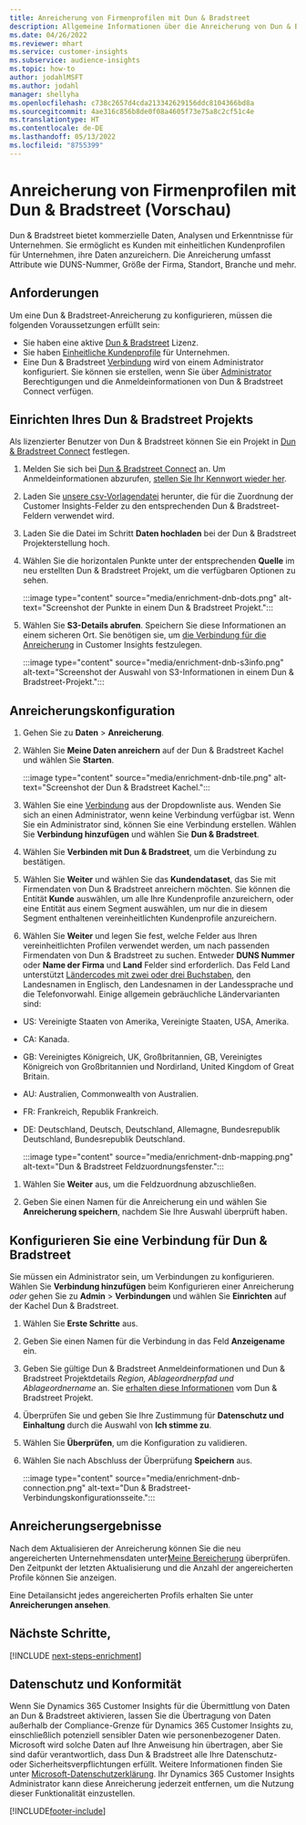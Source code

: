 ```yaml
---
title: Anreicherung von Firmenprofilen mit Dun & Bradstreet
description: Allgemeine Informationen über die Anreicherung von Dun & Bradstreet durch Dritte.
ms.date: 04/26/2022
ms.reviewer: mhart
ms.service: customer-insights
ms.subservice: audience-insights
ms.topic: how-to
author: jodahlMSFT
ms.author: jodahl
manager: shellyha
ms.openlocfilehash: c738c2657d4cda213342629156ddc8104366bd8a
ms.sourcegitcommit: 4ae316c856b8de0f08a4605f73e75a8c2cf51c4e
ms.translationtype: HT
ms.contentlocale: de-DE
ms.lasthandoff: 05/13/2022
ms.locfileid: "8755399"
---
```

# <a name="enrichment-of-company-profiles-with-dun--bradstreet-preview"></a>Anreicherung von Firmenprofilen mit Dun & Bradstreet (Vorschau)

Dun & Bradstreet bietet kommerzielle Daten, Analysen und Erkenntnisse für Unternehmen. Sie ermöglicht es Kunden mit einheitlichen Kundenprofilen für Unternehmen, ihre Daten anzureichern. Die Anreicherung umfasst Attribute wie DUNS-Nummer, Größe der Firma, Standort, Branche und mehr.

## <a name="prerequisites"></a>Anforderungen

Um eine Dun & Bradstreet-Anreicherung zu konfigurieren, müssen die folgenden Voraussetzungen erfüllt sein:

- Sie haben eine aktive [Dun & Bradstreet](https://www.dnb.com/marketing/media/give-your-data-a-boost.html?source=microsoft_audience_insights) Lizenz.
- Sie haben [Einheitliche Kundenprofile](customer-profiles.md) für Unternehmen.
- Eine Dun & Bradstreet [Verbindung](connections.md) wird von einem Administrator konfiguriert. Sie können sie erstellen, wenn Sie über [Administrator](permissions.md#admin) Berechtigungen und die Anmeldeinformationen von Dun & Bradstreet Connect verfügen.

## <a name="setting-up-your-dun--bradstreet-project"></a>Einrichten Ihres Dun & Bradstreet Projekts

Als lizenzierter Benutzer von Dun & Bradstreet können Sie ein Projekt in [Dun & Bradstreet Connect](https://connect.dnb.com?lead_source=microsoft_audienceinsights) festlegen.


1. Melden Sie sich bei [Dun & Bradstreet Connect](https://connect.dnb.com?lead_source=microsoft_audienceinsights) an. Um Anmeldeinformationen abzurufen, [stellen Sie Ihr Kennwort wieder her](https://sso.dnb.com/signin/forgot-password?lead_source=microsoft_audienceinsights).

1. Laden Sie [unsere csv-Vorlagendatei](https://c360devenrichment.blob.core.windows.net/mapping/DnBCIdatamapping.csv) herunter, die für die Zuordnung der Customer Insights-Felder zu den entsprechenden Dun & Bradstreet-Feldern verwendet wird.

1. Laden Sie die Datei im Schritt **Daten hochladen** bei der Dun & Bradstreet Projekterstellung hoch.

1. Wählen Sie die horizontalen Punkte unter der entsprechenden **Quelle** im neu erstellten Dun & Bradstreet Projekt, um die verfügbaren Optionen zu sehen.

   :::image type="content" source="media/enrichment-dnb-dots.png" alt-text="Screenshot der Punkte in einem Dun & Bradstreet Projekt.":::

1. Wählen Sie **S3-Details abrufen**. Speichern Sie diese Informationen an einem sicheren Ort. Sie benötigen sie, um [die Verbindung für die Anreicherung](#configure-a-connection-for-dun--bradstreet) in Customer Insights festzulegen.

   :::image type="content" source="media/enrichment-dnb-s3info.png" alt-text="Screenshot der Auswahl von S3-Informationen in einem Dun & Bradstreet-Projekt.":::

## <a name="configure-the-enrichment"></a>Anreicherungskonfiguration

1. Gehen Sie zu **Daten** > **Anreicherung**.

1. Wählen Sie **Meine Daten anreichern** auf der Dun & Bradstreet Kachel und wählen Sie **Starten**.

   :::image type="content" source="media/enrichment-dnb-tile.png" alt-text="Screenshot der Dun & Bradstreet Kachel.":::

1. Wählen Sie eine [Verbindung](connections.md) aus der Dropdownliste aus. Wenden Sie sich an einen Administrator, wenn keine Verbindung verfügbar ist. Wenn Sie ein Administrator sind, können Sie eine Verbindung erstellen. Wählen Sie **Verbindung hinzufügen** und wählen Sie **Dun & Bradstreet**.

1. Wählen Sie **Verbinden mit Dun & Bradstreet**, um die Verbindung zu bestätigen.

1. Wählen Sie **Weiter** und wählen Sie das **Kundendataset**, das Sie mit Firmendaten von Dun & Bradstreet anreichern möchten. Sie können die Entität **Kunde** auswählen, um alle Ihre Kundenprofile anzureichern, oder eine Entität aus einem Segment auswählen, um nur die in diesem Segment enthaltenen vereinheitlichten Kundenprofile anzureichern.

1. Wählen Sie **Weiter** und legen Sie fest, welche Felder aus Ihren vereinheitlichten Profilen verwendet werden, um nach passenden Firmendaten von Dun & Bradstreet zu suchen. Entweder **DUNS Nummer** oder **Name der Firma** und **Land** Felder sind erforderlich. Das Feld Land unterstützt [Ländercodes mit zwei oder drei Buchstaben](https://www.iso.org/iso-3166-country-codes.html), den Landesnamen in Englisch, den Landesnamen in der Landessprache und die Telefonvorwahl. Einige allgemein gebräuchliche Ländervarianten sind:

- US: Vereinigte Staaten von Amerika, Vereinigte Staaten, USA, Amerika.
- CA: Kanada.
- GB: Vereinigtes Königreich, UK, Großbritannien, GB, Vereinigtes Königreich von Großbritannien und Nordirland, United Kingdom of Great Britain.
- AU: Australien, Commonwealth von Australien.
- FR: Frankreich, Republik Frankreich.
- DE: Deutschland, Deutsch, Deutschland, Allemagne, Bundesrepublik Deutschland, Bundesrepublik Deutschland.

   :::image type="content" source="media/enrichment-dnb-mapping.png" alt-text="Dun & Bradstreet Feldzuordnungsfenster.":::

1. Wählen Sie **Weiter** aus, um die Feldzuordnung abzuschließen.

1. Geben Sie einen Namen für die Anreicherung ein und wählen Sie **Anreicherung speichern**, nachdem Sie Ihre Auswahl überprüft haben.

## <a name="configure-a-connection-for-dun--bradstreet"></a>Konfigurieren Sie eine Verbindung für Dun & Bradstreet

Sie müssen ein Administrator sein, um Verbindungen zu konfigurieren. Wählen Sie **Verbindung hinzufügen** beim Konfigurieren einer Anreicherung *oder* gehen Sie zu **Admin** > **Verbindungen** und wählen Sie **Einrichten** auf der Kachel Dun & Bradstreet.

1. Wählen Sie **Erste Schritte** aus.

1. Geben Sie einen Namen für die Verbindung in das Feld **Anzeigename** ein.

1. Geben Sie gültige Dun & Bradstreet Anmeldeinformationen und Dun & Bradstreet Projektdetails *Region, Ablageordnerpfad und Ablageordnername* an. Sie [erhalten diese Informationen](#setting-up-your-dun--bradstreet-project) vom Dun & Bradstreet Projekt.

1. Überprüfen Sie und geben Sie Ihre Zustimmung für **Datenschutz und Einhaltung** durch die Auswahl von **Ich stimme zu**.

1. Wählen Sie **Überprüfen**, um die Konfiguration zu validieren.

1. Wählen Sie nach Abschluss der Überprüfung **Speichern** aus.

   :::image type="content" source="media/enrichment-dnb-connection.png" alt-text="Dun & Bradstreet-Verbindungskonfigurationsseite.":::

## <a name="enrichment-results"></a>Anreicherungsergebnisse

Nach dem Aktualisieren der Anreicherung können Sie die neu angereicherten Unternehmensdaten unter[Meine Bereicherung](enrichment-hub.md) überprüfen. Den Zeitpunkt der letzten Aktualisierung und die Anzahl der angereicherten Profile können Sie anzeigen.

Eine Detailansicht jedes angereicherten Profils erhalten Sie unter **Anreicherungen ansehen**.

## <a name="next-steps"></a>Nächste Schritte,

[!INCLUDE [next-steps-enrichment](includes/next-steps-enrichment.md)]

## <a name="data-privacy-and-compliance"></a>Datenschutz und Konformität

Wenn Sie Dynamics 365 Customer Insights für die Übermittlung von Daten an Dun & Bradstreet aktivieren, lassen Sie die Übertragung von Daten außerhalb der Compliance-Grenze für Dynamics 365 Customer Insights zu, einschließlich potenziell sensibler Daten wie personenbezogener Daten. Microsoft wird solche Daten auf Ihre Anweisung hin übertragen, aber Sie sind dafür verantwortlich, dass Dun & Bradstreet alle Ihre Datenschutz- oder Sicherheitsverpflichtungen erfüllt. Weitere Informationen finden Sie unter [Microsoft-Datenschutzerklärung](https://go.microsoft.com/fwlink/?linkid=396732).
Ihr Dynamics 365 Customer Insights Administrator kann diese Anreicherung jederzeit entfernen, um die Nutzung dieser Funktionalität einzustellen.

[!INCLUDE[footer-include](includes/footer-banner.md)]
